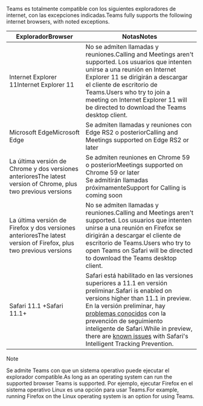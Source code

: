 <span data-ttu-id="4b148-101">Teams es totalmente compatible con los siguientes exploradores de internet, con las excepciones indicadas.</span><span class="sxs-lookup"><span data-stu-id="4b148-101">Teams fully supports the following internet browsers, with noted exceptions.</span></span>

|<span data-ttu-id="4b148-102">Explorador</span><span class="sxs-lookup"><span data-stu-id="4b148-102">Browser</span></span>  |<span data-ttu-id="4b148-103">Notas</span><span class="sxs-lookup"><span data-stu-id="4b148-103">Notes</span></span>  |
|---------|---------|
|<span data-ttu-id="4b148-104">Internet Explorer 11</span><span class="sxs-lookup"><span data-stu-id="4b148-104">Internet Explorer 11</span></span>     |   <span data-ttu-id="4b148-105">No se admiten llamadas y reuniones.</span><span class="sxs-lookup"><span data-stu-id="4b148-105">Calling and Meetings aren't supported.</span></span> <span data-ttu-id="4b148-106">Los usuarios que intenten unirse a una reunión en Internet Explorer 11 se dirigirán a descargar el cliente de escritorio de Teams.</span><span class="sxs-lookup"><span data-stu-id="4b148-106">Users who try to join a meeting on Internet Explorer 11 will be directed to download the Teams desktop client.</span></span>      |
|<span data-ttu-id="4b148-107">Microsoft Edge</span><span class="sxs-lookup"><span data-stu-id="4b148-107">Microsoft Edge</span></span>    |<span data-ttu-id="4b148-108">Se admiten llamadas y reuniones con Edge RS2 o posterior</span><span class="sxs-lookup"><span data-stu-id="4b148-108">Calling and Meetings supported on Edge RS2 or later</span></span> |
|<span data-ttu-id="4b148-109">La última versión de Chrome y dos versiones anteriores</span><span class="sxs-lookup"><span data-stu-id="4b148-109">The latest version of Chrome, plus two previous versions</span></span>     | <span data-ttu-id="4b148-110">Se admiten reuniones en Chrome 59 o posterior</span><span class="sxs-lookup"><span data-stu-id="4b148-110">Meetings supported on Chrome 59 or later</span></span><br>  <span data-ttu-id="4b148-111">Se admitirán llamadas próximamente</span><span class="sxs-lookup"><span data-stu-id="4b148-111">Support for Calling is coming soon</span></span>     |
|<span data-ttu-id="4b148-112">La última versión de Firefox y dos versiones anteriores</span><span class="sxs-lookup"><span data-stu-id="4b148-112">The latest version of Firefox, plus two previous versions</span></span>     |   <span data-ttu-id="4b148-113">No se admiten llamadas y reuniones.</span><span class="sxs-lookup"><span data-stu-id="4b148-113">Calling and Meetings aren't supported.</span></span> <span data-ttu-id="4b148-114">Los usuarios que intenten unirse a una reunión en Firefox se dirigirán a descargar el cliente de escritorio de Teams.</span><span class="sxs-lookup"><span data-stu-id="4b148-114">Users who try to open Teams on Safari will be directed to download the Teams desktop client.</span></span>       |
|<span data-ttu-id="4b148-115">Safari 11.1 +</span><span class="sxs-lookup"><span data-stu-id="4b148-115">Safari 11.1+</span></span>     |   <span data-ttu-id="4b148-116">Safari está habilitado en las versiones superiores a 11.1 en versión preliminar.</span><span class="sxs-lookup"><span data-stu-id="4b148-116">Safari is enabled on versions higher than 11.1 in preview.</span></span> <span data-ttu-id="4b148-117">En la versión preliminar, hay [problemas conocidos](https://support.office.com/article/safari-browser-support-1aac0a7c-35a8-42c1-a7df-f674afe234df) con la prevención de seguimiento inteligente de Safari.</span><span class="sxs-lookup"><span data-stu-id="4b148-117">While in preview, there are [known issues](https://support.office.com/article/safari-browser-support-1aac0a7c-35a8-42c1-a7df-f674afe234df) with Safari's Intelligent Tracking Prevention.</span></span>|

> [!NOTE]
> <span data-ttu-id="4b148-118">Se admite Teams con que un sistema operativo puede ejecutar el explorador compatible.</span><span class="sxs-lookup"><span data-stu-id="4b148-118">As long as an operating system can run the supported browser Teams is supported.</span></span> <span data-ttu-id="4b148-119">Por ejemplo, ejecutar Firefox en el sistema operativo Linux es una opción para usar Teams.</span><span class="sxs-lookup"><span data-stu-id="4b148-119">For example, running Firefox on the Linux operating system is an option for using Teams.</span></span>

